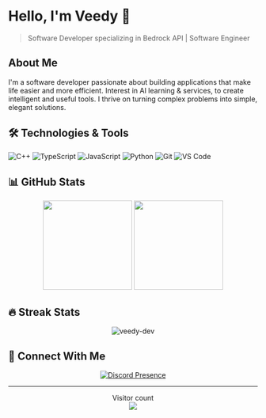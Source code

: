 # Hello, I'm Veedy 👋
> Software Developer specializing in Bedrock API | Software Engineer

## About Me
I'm a software developer passionate about building applications that make life easier and more efficient. Interest in AI learning & services, to create intelligent and useful tools. I thrive on turning complex problems into simple, elegant solutions.

## 🛠️ Technologies & Tools
![C++](https://img.shields.io/badge/-C++-00599C?style=flat-square&logo=c%2B%2B&logoColor=white)
![TypeScript](https://img.shields.io/badge/-TypeScript-3178C6?style=flat-square&logo=typescript&logoColor=white)
![JavaScript](https://img.shields.io/badge/-JavaScript-F7DF1E?style=flat-square&logo=javascript&logoColor=black)
![Python](https://img.shields.io/badge/-Python-3776AB?style=flat-square&logo=python&logoColor=white)
![Git](https://img.shields.io/badge/-Git-F05032?style=flat-square&logo=git&logoColor=white)
![VS Code](https://img.shields.io/badge/-VS%20Code-007ACC?style=flat-square&logo=visual-studio-code&logoColor=white)

## 📊 GitHub Stats
<p align="center">
  <img height="180em" src="https://github-readme-stats.vercel.app/api?username=veedy-dev&show_icons=true&theme=dark&include_all_commits=true&count_private=true&include_orgs=true"/>
  <img height="180em" src="https://github-readme-stats.vercel.app/api/top-langs/?username=veedy-dev&layout=compact&langs_count=8&theme=dark&count_private=true&include_all_commits=true&include_orgs=true"/>
</p>

## 🔥 Streak Stats
<p align="center">
  <img src="https://github-readme-streak-stats.herokuapp.com/?user=veedy-dev&theme=dark" alt="veedy-dev" />
</p>

## 🤝 Connect With Me
<p align="center">
  <a href="https://discord.com/users/337585778140119041">
    <img src="https://lanyard.cnrad.dev/api/337585778140119041" alt="Discord Presence" />
  </a>
</p>

---
<p align="center">
  Visitor count<br>
  <img src="https://profile-counter.glitch.me/veedy-dev/count.svg" />
</p>
